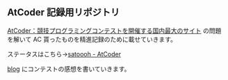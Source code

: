 ## AtCoder 記録用リポジトリ

[AtCoder：競技プログラミングコンテストを開催する国内最大のサイト](https://atcoder.jp/?lang=ja) の問題を解いて AC 貰ったものを精進記録のために載せていきます。

ステータスはこちら→[satoooh - AtCoder](https://atcoder.jp/users/satoooh)

[blog](https://www.planeta.tokyo/) にコンテストの感想を書いていきます。